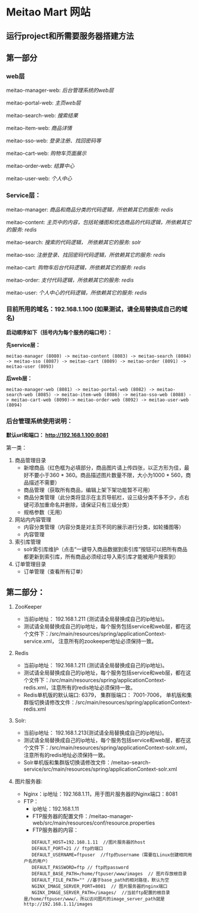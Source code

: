 # Meitao Mart 网站
## 运行project和所需要服务器搭建方法

## 第一部分
### web层
meitao-manager-web: _后台管理系统的web层_

meitao-portal-web: _主页web层_

meitao-search-web: _搜索结果_

meitao-item-web: _商品详情_

meitao-sso-web: _登录注册、找回密码等_

meitao-cart-web: _购物车页面展示_

meitao-order-web: _结算中心_

meitao-user-web: _个人中心_


### Service层：

meitao-manager: _商品和商品分类的代码逻辑，所依赖其它的服务: redis_

meitao-content: _主页中的内容，包括轮播图和优选商品的代码逻辑，所依赖其它的服务: redis_

meitao-search: _搜索的代码逻辑， 所依赖其它的服务: solr_

meitao-sso: _注册登录、找回密码代码逻辑，所依赖其它的服务: redis_

meitao-cart: _购物车后台代码逻辑，所依赖其它的服务: redis_

meitao-order: _支付代码逻辑，所依赖其它的服务: redis_

meitao-user: _个人中心的代码逻辑，所依赖其它的服务: redis_



### 目前所用的域名：192.168.1.100 (如果测试，请全局替换成自己的域名)

**启动顺序如下（括号内为每个服务的端口号）：**

**先service层：**
```
meitao-manager (8080) -> meitao-content (8083) -> meitao-search (8084) -> meitao-sso (8087) -> meitao-cart (8089) -> meitao-order (8091) -> meitao-user (8093)
```

**后web层：**
```
meitao-manager-web (8081) -> meitao-portal-web (8082) -> meitao-search-web (8085) -> meitao-item-web (8086) -> meitao-sso-web (8088) -> meitao-cart-web (8090)-> meitao-order-web (8092) -> meitao-user-web (8094)
```

### 后台管理系统使用说明：
**默认url和端口： http://192.168.1.100:8081**

第一类：
1. 商品管理目录
   - 新增商品（红色框为必填部分，商品图片请上传四张，以正方形为佳，最好不要小于360 * 360。商品描述图片数量不限，大小为1000 * 560，商品描述不需要）
   - 商品管理（获取所有商品，编辑上架下架功能暂不可用） 
   - 商品分类管理（此分类将显示在主页导航栏，设三级分类不多不少，点右键可添加重命名并删除，请保证只有三级分类）
   - 规格参数（无用）
2. 网站内内容管理
   - 内容分类管理（内容分类是对主页不同的展示进行分类，如轮播图等）
   - 内容管理
3. 索引库管理
   - solr索引库维护（点击“一键导入商品数据到索引库”按钮可以把所有商品都更新到索引库，所有商品必须经过导入索引库才能被用户搜索到）
4. 订单管理目录
   - 订单管理（查看所有订单）


## 第二部分：
1. ZooKeeper
   - 当前ip地址： 192.168.1.211 (测试请全局替换成自己的ip地址)。
   - 测试请全局替换成自己的ip地址，每个服务包括service和web层，都在这个文件下：/src/main/resources/spring/applicationContext-service.xml， 注意所有的zookeeper地址必须保持一致。


2. Redis
   - 当前ip地址： 192.168.1.211 (测试请全局替换成自己的ip地址)。
   - 测试请全局替换成自己的ip地址，每个服务包括service和web层，都在这个文件下：/src/main/resources/spring/applicationContext-redis.xml，注意所有的redis地址必须保持一致。
   - Redis单机版的默认端口: 6379， 集群版端口： 7001-7006， 单机版和集群版切换请修改文件：/src/main/resources/spring/applicationContext-redis.xml


3. Solr: 
   - 当前ip地址： 192.168.1.213(测试请全局替换成自己的ip地址)。
   - 测试请全局替换成自己的ip地址，每个服务包括service和web层，都在这个文件下：/src/main/resources/spring/applicationContext-solr.xml，注意所有的redis地址必须保持一致。
   - Solr单机版和集群版切换请修改文件：/meitao-search-service/src/main/resources/spring/applicationContext-solr.xml




4. 图片服务器:
   - Nginx：ip地址：192.168.1.11，用于图片服务器的Nginx端口：8081
   - FTP：
     - ip地址：192.168.1.11
	 - FTP服务器的配置文件：/meitao-manager-web/src/main/resources/conf/resource.properties
     - FTP服务器的内容：
     ```
		DEFAULT_HOST=192.168.1.11  //图片服务器的host
        DEFAULT_PORT=21	// ftp的端口
        DEFAULT_USERNAME=ftpuser  //ftp的username（需要在Linux创建相同用户名的用户）
        DEFAULT_PASSWORD=ftp // ftp的password
        DEFAULT_BASE_PATH=/home/ftpuser/www/images  // 图片存放根目录
        DEFAULT_FILE_PATH="" //基于base_path的相对路径，默认为空
        NGINX_IMAGE_SERVER_PORT=8081  // 图片服务器的nginx端口
        NGINX_IMAGE_SERVER_PATH=/images/  //当前ftp配置的根目录是/home/ftpuser/www/，所以访问图片的image_server_path就是http://192.168.1.11/images
    ```
	
